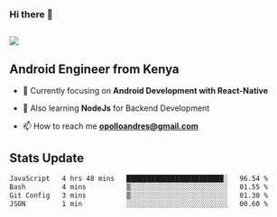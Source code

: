 ### Hi there 👋
<h2 align="left"><img src="https://readme-typing-svg.herokuapp.com?color='blue'&lines=I'm+Andrew+Opollo😊;Welcome+to+my+Github😜"> </h2>

## Android Engineer from Kenya


- 🌱 Currently focusing on **Android Development with React-Native**

- 🔭 Also learning **NodeJs** for Backend Development

- 📫 How to reach me **opolloandres@gmail.com**


## Stats Update
<!--START_SECTION:waka-->

```txt
JavaScript   4 hrs 48 mins   ████████████████████████░   96.54 %
Bash         4 mins          ▒░░░░░░░░░░░░░░░░░░░░░░░░   01.55 %
Git Config   3 mins          ▒░░░░░░░░░░░░░░░░░░░░░░░░   01.30 %
JSON         1 min           ░░░░░░░░░░░░░░░░░░░░░░░░░   00.60 %
```

<!--END_SECTION:waka-->


